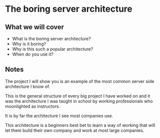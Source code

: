 # The boring server architecture

## What we will cover

* What is the boring server architecture?
* Why is it boring?
* Why is this such a popular architecture?
* When do you use it?

## Notes

The project I will show you is an example of the most common
server side architecture I know of.

This is the general structure of every big project I have worked
on and it was the architecture I was taught in school by working
professionals who moonlighted as instructors.

It is by far the architecture I see most companies use.

This architecture is a beginners best bet to learn a way of working
that will let them build their own company and work at most
large companies.
